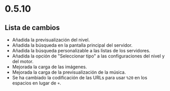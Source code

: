 # 0.5.10

## Lista de cambios

- Añadida la previsualización del nivel.
- Añadida la búsqueda en la pantalla principal del servidor.
- Añadida la búsqueda personalizable a las listas de los servidores.
- Añadida la opción de "Seleccionar tipo" a las configuraciones del nivel y del motor.
- Mejorada la carga de las imágenes.
- Mejorada la carga de la previsualización de la música.
- Se ha cambiado la codificación de las URLs para usar `%20` en los espacios en lugar de `+`.
